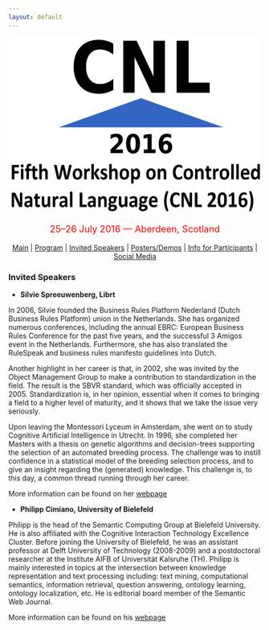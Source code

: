 ```yaml
---
layout: default
---
```

<p align="middle">
<img src="logo3.jpg" width="650" height="350"/>
</p>
<p align="middle" style="color:red; font-size:130%">25–26 July 2016 — Aberdeen, Scotland</p>
<p class="tabs" align="middle">
<a href="cnl2016.html">Main</a> | <a href="cnl2016program.html">Program</a> | <a href="cnl2016speakers.html">Invited Speakers</a> | <a href="cnl2016pd.html">Posters/Demos</a> | <a href="cnl2016info.html">Info for Participants</a> | <a href="cnl2016SM.html">Social Media</a> 
</p>


### Invited Speakers

- <p><strong>Silvie Spreeuwenberg, Librt</strong></p>

In 2006, Silvie founded the Business Rules Platform Nederland (Dutch Business Rules Platform) union in the Netherlands. She has organized numerous conferences, including the annual EBRC: European Business Rules Conference for the past five years, and the successful 3 Amigos event in the Netherlands. Furthermore, she has also translated the RuleSpeak and business rules manifesto guidelines into Dutch.

Another highlight in her career is that, in 2002, she was invited by the Object Management Group to make a contribution to standardization in the field. The result is the SBVR standard, which was officially accepted in 2005. Standardization is, in her opinion, essential when it comes to bringing a field to a higher level of maturity, and it shows that we take the issue very seriously.


Upon leaving the Montessori Lyceum in Amsterdam, she went on to study Cognitive Artificial Intelligence in Utrecht. In 1996, she completed her Masters with a thesis on genetic algorithms and decision-trees supporting the selection of an automated breeding process. The challenge was to instill confidence in a statistical model of the breeding selection process, and to give an insight regarding the (generated) knowledge. This challenge is, to this day, a common thread running through her career.

More information can be found on her [webpage](http://www.silviespreeuwenberg.com/language/english/) 

 
- <p><strong>Philipp Cimiano, University of Bielefeld</strong></p>

Philipp is the head of the Semantic Computing Group at Bielefeld University. He is also affiliated with the Cognitive Interaction Technology Excellence Cluster. Before joining the University of Bielefeld, he was an assistant professor at Delft University of Technology (2008-2009) and a postdoctoral researcher at the Institute AIFB of Universität Kalsruhe (TH). Philipp is mainly interested in topics at the intersection between knowledge representation and text processing including: text mining, computational semantics, information retrieval, question answering, ontology learning, ontology localization, etc. He is editorial board member of the Semantic Web Journal.

More information can be found on his [webpage](http://www.sc.cit-ec.uni-bielefeld.de/index.php?id=43) 
